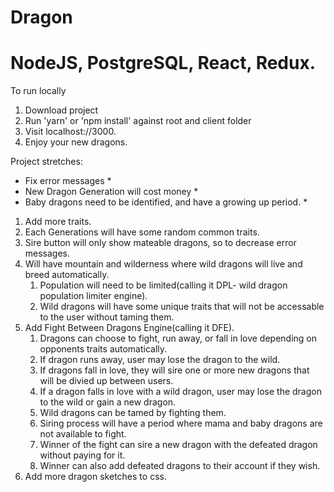 # Dragon
# NodeJS, PostgreSQL, React, Redux.

To run locally
  1. Download project
  2. Run 'yarn' or 'npm install' against root and client folder
  3. Visit localhost://3000.
  4. Enjoy your new dragons.
  
  
Project stretches:
  * Fix error messages *
  * New Dragon Generation will cost money *
  * Baby dragons need to be identified, and have a growing up period. * 
  
  1. Add more traits.
  2. Each Generations will have some random common traits.
  3. Sire button will only show mateable dragons, so to decrease error messages.
  4. Will have mountain and wilderness where wild dragons will live and breed automatically.
      1. Population will need to be limited(calling it DPL- wild dragon population limiter engine).
      2. Wild dragons will have some unique traits that will not be accessable to the user without taming them.
  5. Add Fight Between Dragons Engine(calling it DFE). 
      1. Dragons can choose to fight, run away, or fall in love depending on opponents traits automatically. 
      2. If dragon runs away, user may lose the dragon to the wild.
      3. If dragons fall in love, they will sire one or more new dragons that will be divied up between users.
      4. If a dragon falls in love with a wild dragon, user may lose the dragon to the wild or gain a new dragon.
      5. Wild dragons can be tamed by fighting them.
      6. Siring process will have a period where mama and baby dragons are not available to fight.    
      7. Winner of the fight can sire a new dragon with the defeated dragon without paying for it.
      8. Winner can also add defeated dragons to their account if they wish.
  6. Add more dragon sketches to css.
  
  
  
